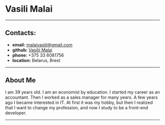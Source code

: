 # Vasili Malai

---

## Contacts:

- **email:** malaivasili@gmail.com
- **github:** [Vasilii Malai](https://github.com/Vasmal)
- **phone:** +375 33 6081756
- **location:** Belarus, Brest

---

## About Me

I am 39 years old. I am an economist by education. I started my career as an accountant. Then I worked as a sales manager for many years. A few years ago I became interested in IT. At first it was my hobby, but then I realized that I want to change my profession, and now I study to be a front-end developer.

---
